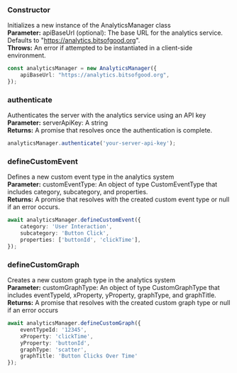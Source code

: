 ### Constructor

Initializes a new instance of the AnalyticsManager class <br>
**Parameter:** apiBaseUrl (optional): The base URL for the analytics service. Defaults to "https://analytics.bitsofgood.org". <br>
**Throws:** An error if attempted to be instantiated in a client-side environment.

```typescript
const analyticsManager = new AnalyticsManager({
    apiBaseUrl: "https://analytics.bitsofgood.org",
});
```

### authenticate

Authenticates the server with the analytics service using an API key<br>
**Parameter:** serverApiKey: A string <br>
**Returns:** A promise that resolves once the authentication is complete.

```typescript
analyticsManager.authenticate('your-server-api-key');
```

### defineCustomEvent

Defines a new custom event type in the analytics system<br>
**Parameter:** customEventType: An object of type CustomEventType that includes category, subcategory, and properties. <br>
**Returns:** A promise that resolves with the created custom event type or null if an error occurs.

```typescript
await analyticsManager.defineCustomEvent({
    category: 'User Interaction',
    subcategory: 'Button Click',
    properties: ['buttonId', 'clickTime'],
});
```

### defineCustomGraph

Creates a new custom graph type in the analytics system <br>
**Parameter:** customGraphType: An object of type CustomGraphType that includes eventTypeId, xProperty, yProperty, graphType, and graphTitle. <br>
**Returns:** A promise that resolves with the created custom graph type or null if an error occurs

```typescript
await analyticsManager.defineCustomGraph({
    eventTypeId: '12345',
    xProperty: 'clickTime',
    yProperty: 'buttonId',
    graphType: 'scatter',
    graphTitle: 'Button Clicks Over Time'
});
```
